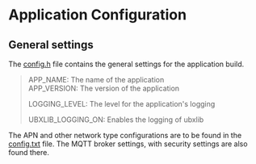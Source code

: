 # Application Configuration
## General settings
The [config.h](config.h) file contains the general settings for the application build.
>APP_NAME:      The name of the application  
>APP_VERSION:   The version of the application  
>  
>LOGGING_LEVEL: The level for the application's logging  
>  
>UBXLIB_LOGGING_ON:  Enables the logging of ubxlib  

The APN and other network type configurations are to be found in the [config.txt](../config.txt) file. The MQTT broker settings, with security settings are also found there.
